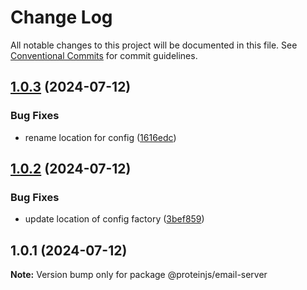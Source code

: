 # Change Log

All notable changes to this project will be documented in this file.
See [Conventional Commits](https://conventionalcommits.org) for commit guidelines.

## [1.0.3](https://github.com/proteinjs/notifications/compare/@proteinjs/email-server@1.0.2...@proteinjs/email-server@1.0.3) (2024-07-12)


### Bug Fixes

* rename location for config ([1616edc](https://github.com/proteinjs/notifications/commit/1616edc59d4ff8667cda03c27949a42f1aa1b63a))





## [1.0.2](https://github.com/proteinjs/notifications/compare/@proteinjs/email-server@1.0.1...@proteinjs/email-server@1.0.2) (2024-07-12)


### Bug Fixes

* update location of config factory ([3bef859](https://github.com/proteinjs/notifications/commit/3bef8595ba48ed3b7b91376ca1ba9b8f1a1b8f18))





## 1.0.1 (2024-07-12)

**Note:** Version bump only for package @proteinjs/email-server
